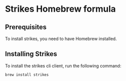 # Strikes Homebrew formula

## Prerequisites
To install strikes, you need to have Homebrew installed.

## Installing Strikes
To install the strikes cli client, run the following command:

```bash
brew install strikes
```

